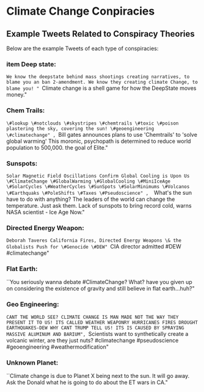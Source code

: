 # Climate Change Conpiracies


## Example Tweets Related to Conspiracy Theories

Below are the example Tweets of each type of conspiracies:

### item Deep state: 
``We know the deepstate behind mass shootings creating narratives, to blame you an ban 2-amendment. We know they creating climate Change, to blame you! "
``Climate change is a shell game for how the DeepState moves money."
### Chem Trails: 
``\#lookup \#notclouds \#skystripes \#chemtrails \#toxic \#poison plastering the sky, covering the sun! \#geoengineering \#climatechange" ,
``Bill gates announces plans to use 'Chemtrails' to 'solve global warming' This moronic, psychopath is  determined to reduce world population to 500,000. the goal of Elite."
### Sunspots: 
``Solar Magnetic Field Oscillations Confirm Global Cooling is Upon Us \#ClimateChange \#GlobalWarming \#GlobalCooling \#MiniIceAge \#SolarCycles \#WeatherCycles \#SunSpots \#SolarMinimums \#Volcanos \#Earthquaks \#PoleShifts \#Taxes \#Pseudoscience" , 
``What's the sun have to do with anything? The leaders of the world can change the temperature. Just ask them. Lack of sunspots to bring record cold, warns NASA scientist - Ice Age Now."
### Directed Energy Weapon: 
``Deborah Taveres California Fires, Directed Energy Weapons \& the Globalists Push for \#Genocide \#DEW"
``CIA director admitted \#DEW \#climatechange"
### Flat Earth: 
``You seriously wanna debate \#ClimateChange? What? have you given up on considering the existence of gravity and still believe in flat earth...huh?"
### Geo Engineering: 
``CANT THE WORLD SEE? CLIMATE CHANGE IS MAN MADE NOT THE WAY THEY PRESENT IT TO US! ITS CALLED WEATHER WEAPONRY HURRICANES FIRES DROUGHT EARTHQUAKES-DEW WHY CANT TRUMP TELL US! ITS IS CAUSED BY SPRAYING MASSIVE ALUMINUM AND BARIUM",
``Scientists want to synthetically create a volcanic winter, are they just nuts? \#climatechange \#pseudoscience \#geoengineering \#weathermodification"
 ### Unknown Planet:
``Climate change is due to Planet X being next to the sun. It will go away. Ask the Donald what he is going to do about the ET wars in CA."

